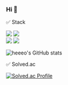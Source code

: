 ### Hi 👋


:white_check_mark: Stack

<div align=left> 
  <img src="https://img.shields.io/badge/Python-3766AB?style=flat-square&logo=Python&logoColor=white"/>
  <img src="https://img.shields.io/badge/MariaDB-003545?style=flat-square&logo=mariadb&logoColor=white"/></a><br>
  <img src="https://img.shields.io/badge/tensorflow-FF6F00?style=flat-square&logo=tensorflow&logoColor=white"/>
  <img src="https://img.shields.io/badge/pytorch-EE4C2C?style=flat-square&logo=pytorch&logoColor=white"/>
</div>

![heeeo's GitHub stats](https://github-readme-stats-git-masterrstaa-rickstaa.vercel.app/api?username=heeeo&hide=contribs,prs&show_icons=true&theme=graywhite)

:white_check_mark: Solved.ac

[![Solved.ac Profile](http://mazassumnida.wtf/api/generate_badge?boj=gmlcks8989)](https://solved.ac/gmlcks8989)


<!--
**heeeo/heeeo** is a ✨ _special_ ✨ repository because its `README.md` (this file) appears on your GitHub profile.

Here are some ideas to get you started:

- 🔭 I’m currently working on ...
- 🌱 I’m currently learning ...
- 👯 I’m looking to collaborate on ...
- 🤔 I’m looking for help with ...
- 💬 Ask me about ...
- 📫 How to reach me: ...
- 😄 Pronouns: ...
- ⚡ Fun fact: ...
-->
